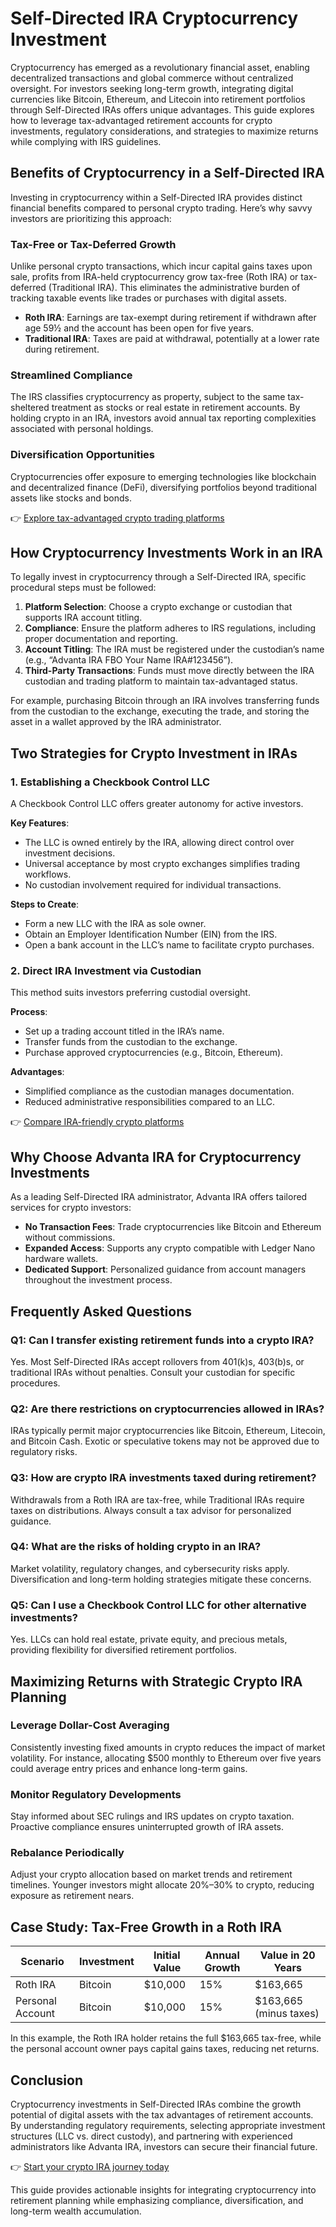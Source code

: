 # Self-Directed IRA Cryptocurrency Investment  

Cryptocurrency has emerged as a revolutionary financial asset, enabling decentralized transactions and global commerce without centralized oversight. For investors seeking long-term growth, integrating digital currencies like Bitcoin, Ethereum, and Litecoin into retirement portfolios through Self-Directed IRAs offers unique advantages. This guide explores how to leverage tax-advantaged retirement accounts for crypto investments, regulatory considerations, and strategies to maximize returns while complying with IRS guidelines.  

## Benefits of Cryptocurrency in a Self-Directed IRA  

Investing in cryptocurrency within a Self-Directed IRA provides distinct financial benefits compared to personal crypto trading. Here’s why savvy investors are prioritizing this approach:  

### Tax-Free or Tax-Deferred Growth  
Unlike personal crypto transactions, which incur capital gains taxes upon sale, profits from IRA-held cryptocurrency grow tax-free (Roth IRA) or tax-deferred (Traditional IRA). This eliminates the administrative burden of tracking taxable events like trades or purchases with digital assets.  

- **Roth IRA**: Earnings are tax-exempt during retirement if withdrawn after age 59½ and the account has been open for five years.  
- **Traditional IRA**: Taxes are paid at withdrawal, potentially at a lower rate during retirement.  

### Streamlined Compliance  
The IRS classifies cryptocurrency as property, subject to the same tax-sheltered treatment as stocks or real estate in retirement accounts. By holding crypto in an IRA, investors avoid annual tax reporting complexities associated with personal holdings.  

### Diversification Opportunities  
Cryptocurrencies offer exposure to emerging technologies like blockchain and decentralized finance (DeFi), diversifying portfolios beyond traditional assets like stocks and bonds.  

👉 [Explore tax-advantaged crypto trading platforms](https://bit.ly/okx-bonus)  

## How Cryptocurrency Investments Work in an IRA  

To legally invest in cryptocurrency through a Self-Directed IRA, specific procedural steps must be followed:  

1. **Platform Selection**: Choose a crypto exchange or custodian that supports IRA account titling.  
2. **Compliance**: Ensure the platform adheres to IRS regulations, including proper documentation and reporting.  
3. **Account Titling**: The IRA must be registered under the custodian’s name (e.g., “Advanta IRA FBO Your Name IRA#123456”).  
4. **Third-Party Transactions**: Funds must move directly between the IRA custodian and trading platform to maintain tax-advantaged status.  

For example, purchasing Bitcoin through an IRA involves transferring funds from the custodian to the exchange, executing the trade, and storing the asset in a wallet approved by the IRA administrator.  

## Two Strategies for Crypto Investment in IRAs  

### 1. Establishing a Checkbook Control LLC  
A Checkbook Control LLC offers greater autonomy for active investors.  

**Key Features**:  
- The LLC is owned entirely by the IRA, allowing direct control over investment decisions.  
- Universal acceptance by most crypto exchanges simplifies trading workflows.  
- No custodian involvement required for individual transactions.  

**Steps to Create**:  
- Form a new LLC with the IRA as sole owner.  
- Obtain an Employer Identification Number (EIN) from the IRS.  
- Open a bank account in the LLC’s name to facilitate crypto purchases.  

### 2. Direct IRA Investment via Custodian  
This method suits investors preferring custodial oversight.  

**Process**:  
- Set up a trading account titled in the IRA’s name.  
- Transfer funds from the custodian to the exchange.  
- Purchase approved cryptocurrencies (e.g., Bitcoin, Ethereum).  

**Advantages**:  
- Simplified compliance as the custodian manages documentation.  
- Reduced administrative responsibilities compared to an LLC.  

👉 [Compare IRA-friendly crypto platforms](https://bit.ly/okx-bonus)  

## Why Choose Advanta IRA for Cryptocurrency Investments  

As a leading Self-Directed IRA administrator, Advanta IRA offers tailored services for crypto investors:  
- **No Transaction Fees**: Trade cryptocurrencies like Bitcoin and Ethereum without commissions.  
- **Expanded Access**: Supports any crypto compatible with Ledger Nano hardware wallets.  
- **Dedicated Support**: Personalized guidance from account managers throughout the investment process.  

## Frequently Asked Questions  

### Q1: Can I transfer existing retirement funds into a crypto IRA?  
Yes. Most Self-Directed IRAs accept rollovers from 401(k)s, 403(b)s, or traditional IRAs without penalties. Consult your custodian for specific procedures.  

### Q2: Are there restrictions on cryptocurrencies allowed in IRAs?  
IRAs typically permit major cryptocurrencies like Bitcoin, Ethereum, Litecoin, and Bitcoin Cash. Exotic or speculative tokens may not be approved due to regulatory risks.  

### Q3: How are crypto IRA investments taxed during retirement?  
Withdrawals from a Roth IRA are tax-free, while Traditional IRAs require taxes on distributions. Always consult a tax advisor for personalized guidance.  

### Q4: What are the risks of holding crypto in an IRA?  
Market volatility, regulatory changes, and cybersecurity risks apply. Diversification and long-term holding strategies mitigate these concerns.  

### Q5: Can I use a Checkbook Control LLC for other alternative investments?  
Yes. LLCs can hold real estate, private equity, and precious metals, providing flexibility for diversified retirement portfolios.  

## Maximizing Returns with Strategic Crypto IRA Planning  

### Leverage Dollar-Cost Averaging  
Consistently investing fixed amounts in crypto reduces the impact of market volatility. For instance, allocating $500 monthly to Ethereum over five years could average entry prices and enhance long-term gains.  

### Monitor Regulatory Developments  
Stay informed about SEC rulings and IRS updates on crypto taxation. Proactive compliance ensures uninterrupted growth of IRA assets.  

### Rebalance Periodically  
Adjust your crypto allocation based on market trends and retirement timelines. Younger investors might allocate 20%–30% to crypto, reducing exposure as retirement nears.  

## Case Study: Tax-Free Growth in a Roth IRA  

| **Scenario**       | **Investment** | **Initial Value** | **Annual Growth** | **Value in 20 Years** |  
|---------------------|----------------|-------------------|-------------------|-----------------------|  
| Roth IRA            | Bitcoin        | $10,000           | 15%               | $163,665              |  
| Personal Account    | Bitcoin        | $10,000           | 15%               | $163,665 (minus taxes)|  

In this example, the Roth IRA holder retains the full $163,665 tax-free, while the personal account owner pays capital gains taxes, reducing net returns.  

## Conclusion  

Cryptocurrency investments in Self-Directed IRAs combine the growth potential of digital assets with the tax advantages of retirement accounts. By understanding regulatory requirements, selecting appropriate investment structures (LLC vs. direct custody), and partnering with experienced administrators like Advanta IRA, investors can secure their financial future.  

👉 [Start your crypto IRA journey today](https://bit.ly/okx-bonus)  

This guide provides actionable insights for integrating cryptocurrency into retirement planning while emphasizing compliance, diversification, and long-term wealth accumulation.
